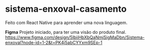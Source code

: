 # sistema-enxoval-casamento
Feito com React Native para aprender uma nova linguagem.

**Figma**
Projeto iniciado, para ter uma visão do produto final.
https://www.figma.com/design/5lbiiHbXbQaNmjSigMaDbn/Sistema-enxoval?node-id=1-2&t=PK4j5abCYYxm9SEp-1

